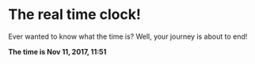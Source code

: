 # The real time clock!

Ever wanted to know what the time is? Well, your journey is about to end!

**The time is Nov 11, 2017, 11:51**